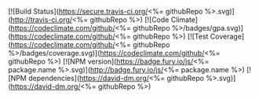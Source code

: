 [![Build Status](https://secure.travis-ci.org/<%= githubRepo %>.svg)](http://travis-ci.org/<%= githubRepo %>)
[![Code Climate](https://codeclimate.com/github/<%= githubRepo %>/badges/gpa.svg)](https://codeclimate.com/github/<%= githubRepo %>)
[![Test Coverage](https://codeclimate.com/github/<%= githubRepo %>/badges/coverage.svg)](https://codeclimate.com/github/<%= githubRepo %>)
[![NPM version](https://badge.fury.io/js/<%= package.name %>.svg)](http://badge.fury.io/js/<%= package.name %>)
[![NPM dependencies](https://david-dm.org/<%= githubRepo %>.svg)](https://david-dm.org/<%= githubRepo %>)
